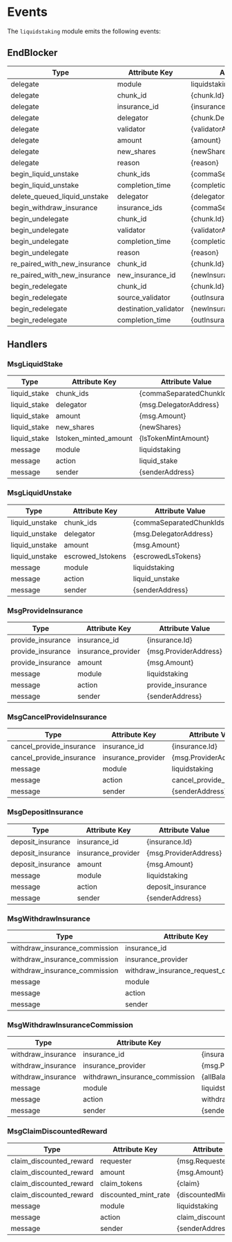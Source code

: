 <!-- order: 7 -->

# Events

The `liquidstaking` module emits the following events:

## EndBlocker
| Type                         | Attribute Key         | Attribute Value                 |
|------------------------------|-----------------------|---------------------------------|
| delegate                     | module                | liquidstaking                   |
| delegate                     | chunk_id              | {chunk.Id}                      |
| delegate                     | insurance_id          | {insurance.Id}                  |
| delegate                     | delegator             | {chunk.DerivedAddress}          |
| delegate                     | validator             | {validatorAddress}              |
| delegate                     | amount                | {amount}                        |
| delegate                     | new_shares            | {newShares}                     |
| delegate                     | reason                | {reason}                        |
| begin_liquid_unstake         | chunk_ids             | {commaSeparatedChunkIds}        |
| begin_liquid_unstake         | completion_time       | {completionTime}                |
| delete_queued_liquid_unstake | delegator             | {delegatorAddress}              |
| begin_withdraw_insurance     | insurance_ids         | {commaSeparatedInsuranceIds}    |
| begin_undelegate             | chunk_id              | {chunk.Id}                      |
| begin_undelegate             | validator             | {validatorAddress}              |
| begin_undelegate             | completion_time       | {completionTime}                |
| begin_undelegate             | reason                | {reason}                        |
| re_paired_with_new_insurance | chunk_id              | {chunk.Id}                      |
| re_paired_with_new_insurance | new_insurance_id      | {newInsurance.Id}               |
| begin_redelegate             | chunk_id              | {chunk.Id}                      |
| begin_redelegate             | source_validator      | {outInsurance.ValidatorAddress} |
| begin_redelegate             | destination_validator | {newInsurance.ValidatorAddress} |
| begin_redelegate             | completion_time       | {outInsurance.Id}               |

## Handlers

### MsgLiquidStake

| Type         | Attribute Key         | Attribute Value          |
|--------------|-----------------------|--------------------------|
| liquid_stake | chunk_ids             | {commaSeparatedChunkIds} |
| liquid_stake | delegator             | {msg.DelegatorAddress}   |
| liquid_stake | amount                | {msg.Amount}             |
| liquid_stake | new_shares            | {newShares}              |
| liquid_stake | lstoken_minted_amount | {lsTokenMintAmount}      |
| message      | module                | liquidstaking            |
| message      | action                | liquid_stake             |
| message      | sender                | {senderAddress}          |

### MsgLiquidUnstake

| Type           | Attribute Key     | Attribute Value          |
|----------------|-------------------|--------------------------|
| liquid_unstake | chunk_ids         | {commaSeparatedChunkIds} |
| liquid_unstake | delegator         | {msg.DelegatorAddress}   |
| liquid_unstake | amount            | {msg.Amount}             |
| liquid_unstake | escrowed_lstokens | {escrowedLsTokens}       |
| message        | module            | liquidstaking            |
| message        | action            | liquid_unstake           |
| message        | sender            | {senderAddress}          |


### MsgProvideInsurance

| Type              | Attribute Key      | Attribute Value       |
|-------------------|--------------------|-----------------------|
| provide_insurance | insurance_id       | {insurance.Id}        |
| provide_insurance | insurance_provider | {msg.ProviderAddress} |
| provide_insurance | amount             | {msg.Amount}          |
| message           | module             | liquidstaking         |
| message           | action             | provide_insurance     |
| message           | sender             | {senderAddress}       |

### MsgCancelProvideInsurance

| Type                     | Attribute Key      | Attribute Value          |
|--------------------------|--------------------|--------------------------|
| cancel_provide_insurance | insurance_id       | {insurance.Id}           |
| cancel_provide_insurance | insurance_provider | {msg.ProviderAddress}    |
| message                  | module             | liquidstaking            |
| message                  | action             | cancel_provide_insurance |
| message                  | sender             | {senderAddress}          |

### MsgDepositInsurance

| Type              | Attribute Key      | Attribute Value       |
|-------------------|--------------------|-----------------------|
| deposit_insurance | insurance_id       | {insurance.Id}        |
| deposit_insurance | insurance_provider | {msg.ProviderAddress} |
| deposit_insurance | amount             | {msg.Amount}          |
| message           | module             | liquidstaking         |
| message           | action             | deposit_insurance     |
| message           | sender             | {senderAddress}       |

### MsgWithdrawInsurance

| Type                          | Attribute Key                          | Attribute Value       |
|-------------------------------|----------------------------------------|-----------------------|
| withdraw_insurance_commission | insurance_id                           | {insurance.Id}        |
| withdraw_insurance_commission | insurance_provider                     | {msg.ProviderAddress} |
| withdraw_insurance_commission | withdraw_insurance_request_queued      | {queued}              |
| message                       | module                                 | liquidstaking         |
| message                       | action                                 | withdraw_insurance    |
| message                       | sender                                 | {senderAddress}       |

### MsgWithdrawInsuranceCommission

| Type               | Attribute Key                         | Attribute Value                 |
|--------------------|---------------------------------------|---------------------------------|
| withdraw_insurance | insurance_id                          | {insurance.Id}                  |
| withdraw_insurance | insurance_provider                    | {msg.ProviderAddress}           |
| withdraw_insurance | withdrawn_insurance_commission        | {allBalancesOfInsuranceFeePool} |
| message            | module                                | liquidstaking                   |
| message            | action                                | withdraw_insurance_commission   |
| message            | sender                                | {senderAddress}                 |


### MsgClaimDiscountedReward

| Type                    | Attribute Key        | Attribute Value         |
|-------------------------|----------------------|-------------------------|
| claim_discounted_reward | requester            | {msg.RequesterAddress}  |
| claim_discounted_reward | amount               | {msg.Amount}            |
| claim_discounted_reward | claim_tokens         | {claim}                 |
| claim_discounted_reward | discounted_mint_rate | {discountedMintRate}    |
| message                 | module               | liquidstaking           |
| message                 | action               | claim_discounted_reward |
| message                 | sender               | {senderAddress}         |
